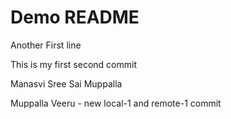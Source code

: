 # Demo README

Another First line

This is my first second commit

Manasvi Sree Sai Muppalla

Muppalla Veeru - new local-1 and remote-1 commit
